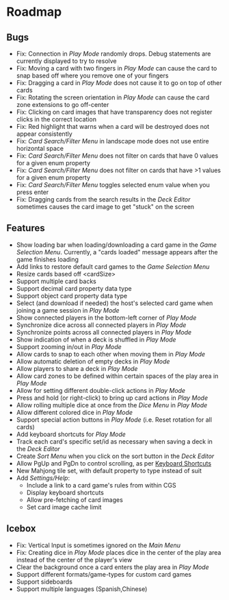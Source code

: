 # Roadmap

## Bugs
- Fix: Connection in *Play Mode* randomly drops. Debug statements are currently displayed to try to resolve
- Fix: Moving a card with two fingers in *Play Mode* can cause the card to snap based off where you remove one of your fingers
- Fix: Dragging a card in *Play Mode* does not cause it to go on top of other cards
- Fix: Rotating the screen orientation in *Play Mode* can cause the card zone extensions to go off-center
- Fix: Clicking on card images that have transparency does not register clicks in the correct location
- Fix: Red highlight that warns when a card will be destroyed does not appear consistently
- Fix: *Card Search/Filter Menu* in landscape mode does not use entire horizontal space
- Fix: *Card Search/Filter Menu* does not filter on cards that have 0 values for a given enum property
- Fix: *Card Search/Filter Menu* does not filter on cards that have >1 values for a given enum property
- Fix: *Card Search/Filter Menu* toggles selected enum value when you press enter
- Fix: Dragging cards from the search results in the *Deck Editor* sometimes causes the card image to get "stuck" on the screen

## Features
- Show loading bar when loading/downloading a card game in the *Game Selection Menu*. Currently, a "cards loaded" message appears after the game finishes loading
- Add links to restore default card games to the *Game Selection Menu*
- Resize cards based off \<cardSize\>
- Support multiple card backs
- Support decimal card property data type
- Support object card property data type
- Select (and download if needed) the host's selected card game when joining a game session in *Play Mode*
- Show connected players in the bottom-left corner of *Play Mode*
- Synchronize dice across all connected players in *Play Mode*
- Synchronize points across all connected players in *Play Mode*
- Show indication of when a deck is shuffled in *Play Mode*
- Support zooming in/out in *Play Mode*
- Allow cards to snap to each other when moving them in *Play Mode*
- Allow automatic deletion of empty decks in *Play Mode*
- Allow players to share a deck in *Play Mode*
- Allow card zones to be defined within certain spaces of the play area in *Play Mode*
- Allow for setting different double-click actions in *Play Mode*
- Press and hold (or right-click) to bring up card actions in *Play Mode*
- Allow rolling multiple dice at once from the *Dice Menu* in *Play Mode*
- Allow different colored dice in *Play Mode*
- Support special action buttons in *Play Mode* (i.e. Reset rotation for all cards)
- Add keyboard shortcuts for *Play Mode*
- Track each card's specific set/id as necessary when saving a deck in the *Deck Editor*
- Create *Sort Menu* when you click on the sort button in the *Deck Editor*
- Allow PgUp and PgDn to control scrolling, as per [Keyboard Shortcuts](KEYBOARD.md)
- New Mahjong tile set, with default property to type instead of suit
- Add *Settings/Help*:
  - Include a link to a card game's rules from within CGS
  - Display keyboard shortcuts
  - Allow pre-fetching of card images
  - Set card image cache limit

## Icebox
- Fix: Vertical Input is sometimes ignored on the *Main Menu*
- Fix: Creating dice in *Play Mode* places dice in the center of the play area instead of the center of the player's view
- Clear the background once a card enters the play area in *Play Mode*
- Support different formats/game-types for custom card games
- Support sideboards
- Support multiple languages (Spanish,Chinese)

